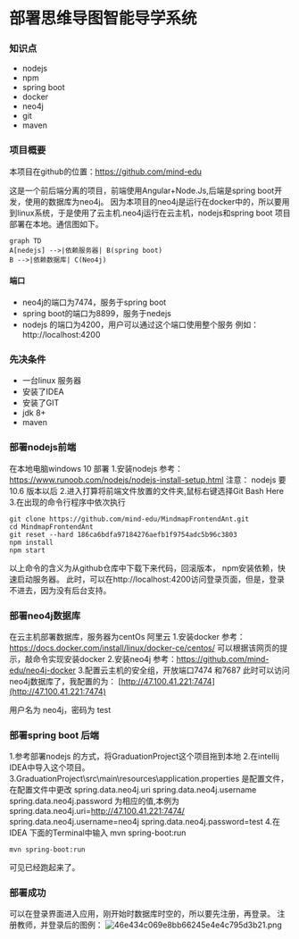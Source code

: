 
# 部署思维导图智能导学系统
### 知识点
* nodejs
* npm
* spring boot 
* docker
* neo4j
* git
* maven
### 项目概要

本项目在github的位置：https://github.com/mind-edu

这是一个前后端分离的项目，前端使用Angular+Node.Js,后端是spring boot开发，使用的数据库为neo4j。
因为本项目的neo4j是运行在docker中的，所以要用到linux系统，于是使用了云主机.neo4j运行在云主机，nodejs和spring boot 项目部署在本地。通信图如下。

```mermaid
graph TD
A[nedejs] -->|依赖服务器| B(spring boot)
B -->|依赖数据库| C(Neo4j)
```
#### 端口
   * neo4j的端口为7474，服务于spring boot
   * spring boot的端口为8899，服务于nedejs
   * nodejs 的端口为4200，用户可以通过这个端口使用整个服务
   例如：http://localhost:4200
### 先决条件
* 一台linux 服务器
* 安装了IDEA
* 安装了GIT
* jdk 8+
* maven
   
### 部署nodejs前端
在本地电脑windows 10 部署
1.安装nodejs 
参考：
https://www.runoob.com/nodejs/nodejs-install-setup.html
注意：
nodejs 要10.6 版本以后
2.进入打算将前端文件放置的文件夹,鼠标右键选择Git Bash Here
3.在出现的命令行程序中依次执行

```
git clone https://github.com/mind-edu/MindmapFrontendAnt.git
cd MindmapFrontendAnt
git reset --hard 186ca6bdfa97184276aefb1f9754adc5b96c3803
npm install
npm start
```
以上命令的含义为从github仓库中下载下来代码，回滚版本，
npm安装依赖，快速启动服务器。
此时，可以在http://localhost:4200访问登录页面，但是，登录不进去，因为没有后台支持。
### 部署neo4j数据库
在云主机部署数据库，服务器为centOs 阿里云
1.安装docker 
参考：https://docs.docker.com/install/linux/docker-ce/centos/
可以根据该网页的提示，敲命令实现安装docker
2.安装neo4j
参考：https://github.com/mind-edu/neo4j-docker
3.配置云主机的安全组，开放端口7474 和7687
此时可以访问neo4j数据库了，我配置的为：
[http://47.100.41.221:7474](http://47.100.41.221:7474)

用户名为 neo4j，密码为 test
### 部署spring boot 后端
1.参考部署nodejs 的方式，将GraduationProject这个项目拖到本地
2.在intellij IDEA中导入这个项目。
3.GraduationProject\src\main\resources\application.properties 是配置文件，在配置文件中更改
spring.data.neo4j.uri
spring.data.neo4j.username
spring.data.neo4j.password
为相应的值,本例为
spring.data.neo4j.uri=http://47.100.41.221:7474/
spring.data.neo4j.username=neo4j
spring.data.neo4j.password=test
4.在IDEA 下面的Terminal中输入 mvn spring-boot:run 
```
mvn spring-boot:run 
```
可见已经跑起来了。
### 部署成功
可以在登录界面进入应用，刚开始时数据库时空的，所以要先注册，再登录。
注册教师，并登录后的图例：
![46e434c069e8bb66245e4e4c795d3b21.png](en-resource://database/1482:0)







